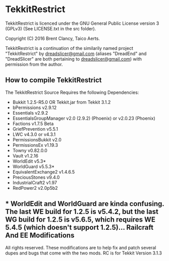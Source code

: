 TekkitRestrict
==============

TekkitRestrict is licenced under the GNU General Public License version 3 (GPLv3) (See LICENSE.txt in the src folder).

Copyright (C) 2016 Brent Clancy, Taico Aerts.

TekkitRestrict is a continuation of the similarily named project "TekkitRestrict" by dreadslicer@gmail.com (aliases "DreadEnd" and "DreadSlicer" are both pertaining to dreadslicer@gmail.com) with permission from the author.


How to compile TekkitRestrict
--
The TekkitRestrict Source Requires the following Dependencies:
- Bukkit 1.2.5-R5.0 OR Tekkit.jar from Tekkit 3.1.2
- bPermissions v2.9.12
- Essentials v2.9.2
- EssentialsGroupManager v2.0 (2.9.2) (Phoenix) or v2.0.23 (Phoenix)
- Factions v1.7.5 Beta
- GriefPrevention v5.5.1
- LWC v4.3.0 or v4.3.1
- PermissionsBukkit v2.0
- PermissionsEx v1.19.3
- Towny v0.82.0.0
- Vault v1.2.16
- WorldEdit v5.3*
- WorldGuard v5.5.3*
- EquivalentExchange2 v1.4.6.5
- PreciousStones v9.4.0
- IndustrialCraft2 v1.97
- RedPower2 v2.0p5b2

\* WorldEdit and WorldGuard are kinda confusing. The last WE build for 1.2.5 is v5.4.2, but the last WG build for 1.2.5 is v5.6.5, which requires WE 5.4.5 (which doesn't support 1.2.5)...
Railcraft And EE Modifications
--
All rights reserved.
These modifications are to help fix and patch several dupes and bugs that come with the two mods.
RC is for Tekkit Version 3.1.3
